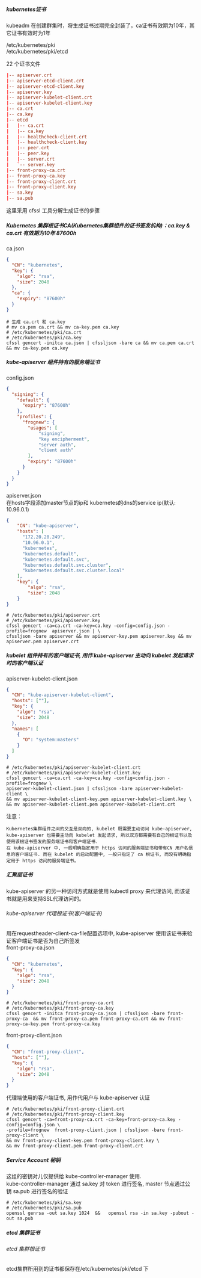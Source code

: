 ##### kubernetes证书
kubeadm 在创建群集时，将生成证书过期完全封装了，ca证书有效期为10年，其它证书有效时为1年   


/etc/kubernetes/pki  
/etc/kubernetes/pki/etcd

22 个证书文件   
```conf
|-- apiserver.crt
|-- apiserver-etcd-client.crt
|-- apiserver-etcd-client.key
|-- apiserver.key
|-- apiserver-kubelet-client.crt
|-- apiserver-kubelet-client.key
|-- ca.crt
|-- ca.key
|-- etcd
|   |-- ca.crt
|   |-- ca.key
|   |-- healthcheck-client.crt
|   |-- healthcheck-client.key
|   |-- peer.crt
|   |-- peer.key
|   |-- server.crt
|   `-- server.key
|-- front-proxy-ca.crt
|-- front-proxy-ca.key
|-- front-proxy-client.crt
|-- front-proxy-client.key
|-- sa.key
|-- sa.pub

```

这里采用 cfssl 工具分解生成证书的步骤   
##### Kubernetes 集群根证书CA(Kubernetes集群组件的证书签发机构)：ca.key & ca.crt 有效期为10年 87600h      
ca.json
```json
{
  "CN": "kubernetes",
  "key": {
    "algo": "rsa",
    "size": 2048
  },
  "ca": {
    "expiry": "87600h"
  }
}
```

```shell
# 生成 ca.crt 和 ca.key  
# mv ca.pem ca.crt && mv ca-key.pem ca.key
# /etc/kubernetes/pki/ca.crt
# /etc/kubernetes/pki/ca.key
cfssl gencert -initca ca.json | cfssljson -bare ca && mv ca.pem ca.crt && mv ca-key.pem ca.key
```

##### kube-apiserver 组件持有的服务端证书 
config.json 
```json
{
  "signing": {
    "default": {
      "expiry": "87600h"
    },
    "profiles": {
      "frognew": {
        "usages": [
            "signing",
            "key encipherment",
            "server auth",
            "client auth"
        ],
        "expiry": "87600h"
      }
    }
  }
}
```


apiserver.json   
在hosts字段添加master节点的ip和 kubernetes的dns的service ip(默认: 10.96.0.1)
```json
{
    "CN": "kube-apiserver",
    "hosts": [
      "172.20.20.249",
      "10.96.0.1",
      "kubernetes",
      "kubernetes.default",
      "kubernetes.default.svc",
      "kubernetes.default.svc.cluster",
      "kubernetes.default.svc.cluster.local"     
    ],
    "key": {
        "algo": "rsa",
        "size": 2048
    }
}
```

```shell 
# /etc/kubernetes/pki/apiserver.crt
# /etc/kubernetes/pki/apiserver.key
cfssl gencert -ca=ca.crt -ca-key=ca.key -config=config.json -profile=frognew  apiserver.json | \ 
cfssljson -bare apiserver && mv apiserver-key.pem apiserver.key && mv apiserver.pem apiserver.crt
```

##### kubelet 组件持有的客户端证书, 用作 kube-apiserver 主动向 kubelet 发起请求时的客户端认证
apiserver-kubelet-client.json
```json
{
  "CN": "kube-apiserver-kubelet-client",
  "hosts": [""],
  "key": {
    "algo": "rsa",
    "size": 2048
  },
  "names": [
    {
      "O": "system:masters"
    }
  ]
}
```

```shell
# /etc/kubernetes/pki/apiserver-kubelet-client.crt
# /etc/kubernetes/pki/apiserver-kubelet-client.key
cfssl gencert -ca=ca.crt -ca-key=ca.key -config=config.json -profile=frognew \ 
apiserver-kubelet-client.json | cfssljson -bare apiserver-kubelet-client \
&& mv apiserver-kubelet-client-key.pem apiserver-kubelet-client.key \
&& mv apiserver-kubelet-client.pem apiserver-kubelet-client.crt
```

注意：

    Kubernetes集群组件之间的交互是双向的, kubelet 既需要主动访问 kube-apiserver, kube-apiserver 也需要主动向 kubelet 发起请求, 所以双方都需要有自己的根证书以及使用该根证书签发的服务端证书和客户端证书.
    在 kube-apiserver 中, 一般明确指定用于 https 访问的服务端证书和带有CN 用户名信息的客户端证书. 而在 kubelet 的启动配置中, 一般只指定了 ca 根证书, 而没有明确指定用于 https 访问的服务端证书。

##### 汇聚层证书
kube-apiserver 的另一种访问方式就是使用 kubectl proxy 来代理访问, 而该证书就是用来支持SSL代理访问的。    



###### kube-apiserver 代理根证书(客户端证书)
用在requestheader-client-ca-file配置选项中, kube-apiserver 使用该证书来验证客户端证书是否为自己所签发    
front-proxy-ca.json
```json
{
  "CN": "kubernetes",
  "key": {
    "algo": "rsa",
    "size": 2048
  }
}
```

```shell
# /etc/kubernetes/pki/front-proxy-ca.crt
# /etc/kubernetes/pki/front-proxy-ca.key
cfssl gencert -initca front-proxy-ca.json | cfssljson -bare front-proxy-ca  && mv front-proxy-ca.pem front-proxy-ca.crt && mv front-proxy-ca-key.pem front-proxy-ca.key
```

front-proxy-client.json
```json
{
  "CN": "front-proxy-client",
  "hosts": [""],
  "key": {
    "algo": "rsa",
    "size": 2048
  }
}
```

代理端使用的客户端证书, 用作代用户与 kube-apiserver 认证
```shell
# /etc/kubernetes/pki/front-proxy-client.crt
# /etc/kubernetes/pki/front-proxy-client.key
cfssl gencert -ca=front-proxy-ca.crt -ca-key=front-proxy-ca.key -config=config.json \
-profile=frognew  front-proxy-client.json | cfssljson -bare front-proxy-client \
&& mv front-proxy-client-key.pem front-proxy-client.key \
&& mv front-proxy-client.pem front-proxy-client.crt
```

##### Service Account 秘钥
这组的密钥对儿仅提供给 kube-controller-manager 使用.      
kube-controller-manager 通过 sa.key 对 token 进行签名, master 节点通过公钥 sa.pub 进行签名的验证    

```shell 
# /etc/kubernetes/pki/sa.key
# /etc/kubernetes/pki/sa.pub
openssl genrsa -out sa.key 1024  &&   openssl rsa -in sa.key -pubout -out sa.pub
```



##### etcd 集群证书
###### etcd 集群根证书
etcd集群所用到的证书都保存在/etc/kubernetes/pki/etcd 下